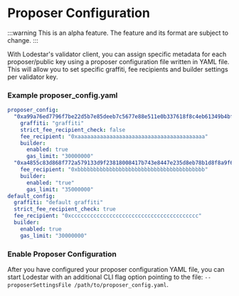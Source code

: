 # Proposer Configuration

:::warning
This is an alpha feature. The feature and its format are subject to change.
:::

With Lodestar's validator client, you can assign specific metadata for each proposer/public key using a proposer configuration file written in YAML file. This will allow you to set specific graffiti, fee recipients and builder settings per validator key.

### Example proposer_config.yaml

```yaml
proposer_config:
  "0xa99a76ed7796f7be22d5b7e85deeb7c5677e88e511e0b337618f8c4eb61349b4bf2d153f649f7b53359fe8b94a38e44c":
    graffiti: "graffiti"
    strict_fee_recipient_check: false
    fee_recipient: "0xaaaaaaaaaaaaaaaaaaaaaaaaaaaaaaaaaaaaaaaa"
    builder:
      enabled: true
      gas_limit: "30000000"
  "0xa4855c83d868f772a579133d9f23818008417b743e8447e235d8eb78b1d8f8a9f63f98c551beb7de254400f89592314d":
    fee_recipient: "0xbbbbbbbbbbbbbbbbbbbbbbbbbbbbbbbbbbbbbbbb"
    builder:
      enabled: "true"
      gas_limit: "35000000"
default_config:
  graffiti: "default graffiti"
  strict_fee_recipient_check: true
  fee_recipient: "0xcccccccccccccccccccccccccccccccccccccccc"
  builder:
    enabled: true
    gas_limit: "30000000"
```

### Enable Proposer Configuration

After you have configured your proposer configuration YAML file, you can start Lodestar with an additional CLI flag option pointing to the file: `--proposerSettingsFile /path/to/proposer_config.yaml`.
